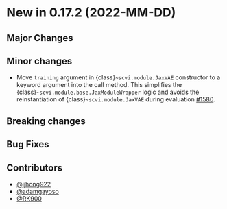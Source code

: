 # New in 0.17.2 (2022-MM-DD)

## Major Changes

## Minor changes
- Move `training` argument in {class}`~scvi.module.JaxVAE` constructor to a keyword argument into the call method. This simplifies the {class}`~scvi.module.base.JaxModuleWrapper` logic and avoids the reinstantiation of {class}`~scvi.module.JaxVAE` during evaluation [#1580].

## Breaking changes

## Bug Fixes

## Contributors

- [@jjhong922]
- [@adamgayoso]
- [@RK900]

[#1580]: https://github.com/scverse/scvi-tools/pull/1580

[@jjhong922]: https://github.com/jjhong922
[@adamgayoso]: https://github.com/adamgayoso
[@RK900]: https://github.com/RK900
